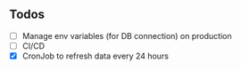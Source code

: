 ## Todos
- [ ] Manage env variables (for DB connection) on production
- [ ] CI/CD
- [x] CronJob to refresh data every 24 hours
